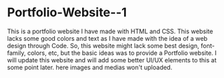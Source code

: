 # Portfolio-Website--1
This is a portfolio website I have made with HTML and CSS. This website lacks some good colors and text as I have made with the idea of a web design through Code. So, this website might lack some best design, font-family, colors, etc, but the basic ideas was to provide a Portfolio website. I will update this website and will add some better UI/UX elements to this at some point later. 
here images and medias won't uploaded.
